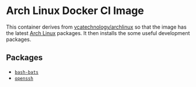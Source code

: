 # Arch Linux Docker CI Image
This container derives from
[vcatechnology/archlinux](https://hub.docker.com/r/vcatechnology/arch) so that the
image has the latest [Arch Linux](https://www.archlinux.org/) packages. It then
installs the some useful development packages.

## Packages
  - [`bash-bats`](https://www.archlinux.org/packages/extra/x86_64/bash-bats/)
  - [`openssh`](https://www.archlinux.org/packages/extra/x86_64/openssh/)

